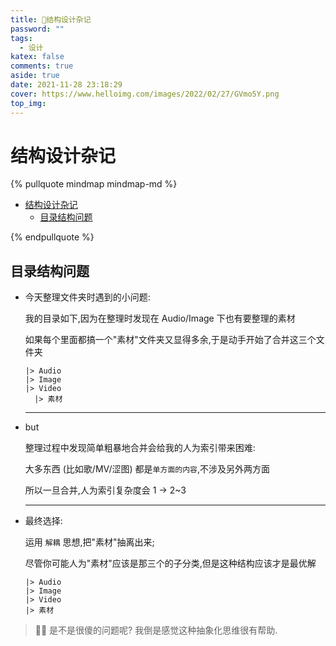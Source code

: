 ```yaml
---
title: 🥨结构设计杂记
password: ""
tags:
  - 设计
katex: false
comments: true
aside: true
date: 2021-11-28 23:18:29
cover: https://www.helloimg.com/images/2022/02/27/GVmo5Y.png
top_img:
---
```


# 结构设计杂记

<!--
 * @?: *********************************************************************
 * @Author: Weidows
 * @LastEditors: Weidows
 * @LastEditTime: 2022-04-20 23:49:07
 * @FilePath: \Blog-private\source\_posts\design\结构设计.md
 * @Description:
 * @!: *********************************************************************
-->

{% pullquote mindmap mindmap-md %}

- [结构设计杂记](#结构设计杂记)
  - [目录结构问题](#目录结构问题)

{% endpullquote %}

## 目录结构问题

- 今天整理文件夹时遇到的小问题:

  我的目录如下,因为在整理时发现在 Audio/Image 下也有要整理的素材

  如果每个里面都搞一个"素材"文件夹又显得多余,于是动手开始了合并这三个文件夹

  ```
  |> Audio
  |> Image
  |> Video
    |> 素材
  ```

  ***

- but

  整理过程中发现简单粗暴地合并会给我的人为索引带来困难:

  大多东西 (比如歌/MV/涩图) 都是`单方面的内容`,不涉及另外两方面

  所以一旦合并,人为索引复杂度会 1 -> 2~3

  ***

- 最终选择:

  运用 `解耦` 思想,把"素材"抽离出来;

  尽管你可能人为"素材"应该是那三个的子分类,但是这种结构应该才是最优解

  ```
  |> Audio
  |> Image
  |> Video
  |> 素材
  ```

> 🤔🤣 是不是很傻的问题呢? 我倒是感觉这种抽象化思维很有帮助.
